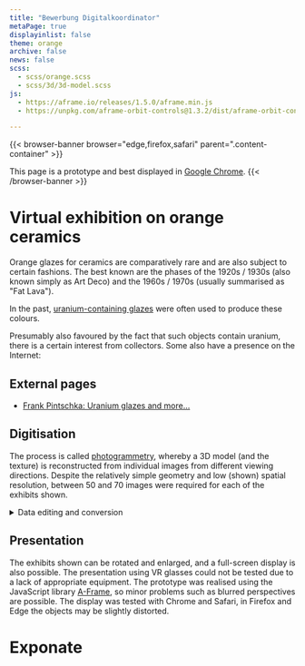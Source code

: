 ```yaml
---
title: "Bewerbung Digitalkoordinator"
metaPage: true
displayinlist: false
theme: orange
archive: false
news: false
scss:
  - scss/orange.scss
  - scss/3d/3d-model.scss
js:
  - https://aframe.io/releases/1.5.0/aframe.min.js
  - https://unpkg.com/aframe-orbit-controls@1.3.2/dist/aframe-orbit-controls.min.js

---
```


{{< browser-banner browser="edge,firefox,safari" parent=".content-container" >}}

This page is a prototype and best displayed in [Google Chrome](https://www.google.com/chrome/).
{{< /browser-banner >}}

# Virtual exhibition on orange ceramics

Orange glazes for ceramics are comparatively rare and are also subject to certain fashions. The best known are the phases of the 1920s / 1930s (also known simply as Art Deco) and the 1960s / 1970s (usually summarised as "Fat Lava").  

In the past, [uranium-containing glazes](https://de.wikipedia.org/wiki/Uranglasur) were often used to produce these colours.

Presumably also favoured by the fact that such objects contain uranium, there is a certain interest from collectors. Some also have a presence on the Internet:

## External pages

* [Frank Pintschka: Uranium glazes and more...](http://frank-pintschka.de/3.html)

## Digitisation

The process is called [photogrammetry](https://de.wikipedia.org/wiki/Photogrammetrie), whereby a 3D model (and the texture) is reconstructed from individual images from different viewing directions. Despite the relatively simple geometry and low (shown) spatial resolution, between 50 and 70 images were required for each of the exhibits shown.

<details>
<summary>Data editing and conversion</summary>

* The created models were post-processed in [Blender](https://www.blender.org/).
* The conversion to GLTF/GLB format was done with [`obj2gltf`](https://github.com/CesiumGS/obj2gltf).
* The metadata was added with [`gltf-transform`](https://gltf-transform.dev/).
</details>

## Presentation

The exhibits shown can be rotated and enlarged, and a full-screen display is also possible. The presentation using VR glasses could not be tested due to a lack of appropriate equipment. The prototype was realised using the JavaScript library [A-Frame](https://aframe.io/), so minor problems such as blurred perspectives are possible.
The display was tested with Chrome and Safari, in Firefox and Edge the objects may be slightly distorted.

# Exponate
